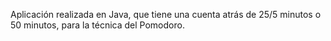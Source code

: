 Aplicación realizada en Java, que tiene una cuenta atrás de 25/5 minutos o 50 minutos, para la técnica del Pomodoro.


